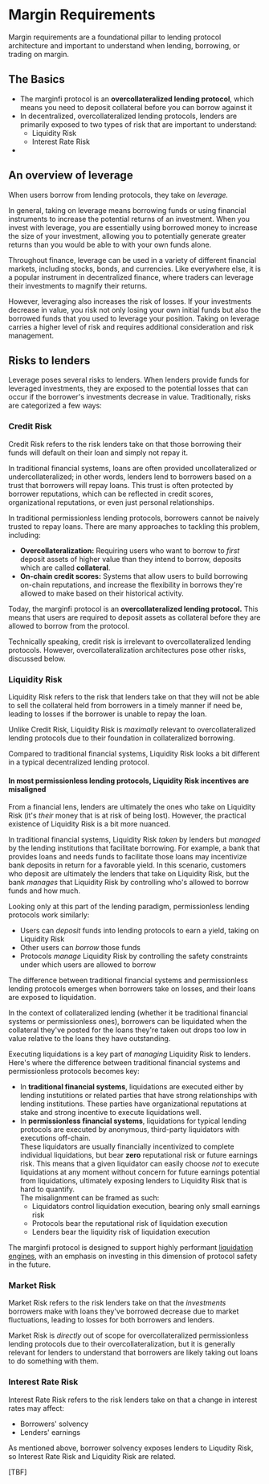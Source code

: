 # Margin Requirements

Margin requirements are a foundational pillar to lending protocol architecture and important to understand when lending, borrowing, or trading on margin.

## The Basics

* The marginfi protocol is an **overcollateralized lending protocol**, which means you need to deposit collateral before you can borrow against it
* In decentralized, overcollateralized lending protocols, lenders are primarily exposed to two types of risk that are important to understand:
  * Liquidity Risk
  * Interest Rate Risk
*

## An overview of leverage

When users borrow from lending protocols, they take on _leverage._

In general, taking on leverage means borrowing funds or using financial instruments to increase the potential returns of an investment. When you invest with leverage, you are essentially using borrowed money to increase the size of your investment, allowing you to potentially generate greater returns than you would be able to with your own funds alone.

Throughout finance, leverage can be used in a variety of different financial markets, including stocks, bonds, and currencies. Like everywhere else, it is a popular instrument in decentralized finance, where traders can leverage their investments to magnify their returns.

However, leveraging also increases the risk of losses. If your investments decrease in value, you risk not only losing your own initial funds but also the borrowed funds that you used to leverage your position. Taking on leverage carries a higher level of risk and requires additional consideration and risk management.

## Risks to lenders

Leverage poses several risks to lenders. When lenders provide funds for leveraged investments, they are exposed to the potential losses that can occur if the borrower's investments decrease in value. Traditionally, risks are categorized a few ways:

### Credit Risk

Credit Risk refers to the risk lenders take on that those borrowing their funds will default on their loan and simply not repay it.

In traditional financial systems, loans are often provided uncollateralized or undercollateralized; in other words, lenders lend to borrowers based on a trust that borrowers will repay loans. This trust is often protected by borrower reputations, which can be reflected in credit scores, organizational reputations, or even just personal relationships.

In traditional permissionless lending protocols, borrowers cannot be naively trusted to repay loans. There are many approaches to tackling this problem, including:

* **Overcollateralization:** Requiring users who want to borrow to _first_ deposit assets of higher value than they intend to borrow, deposits which are called **collateral**.
* **On-chain credit scores:** Systems that allow users to build borrowing on-chain reputations, and increase the flexibility in borrows they're allowed to make based on their historical activity.

Today, the marginfi protocol is an **overcollateralized lending protocol.** This means that users are required to deposit assets as collateral before they are allowed to borrow from the protocol.

Technically speaking, credit risk is irrelevant to overcollateralized lending protocols. However, overcollateralization architectures pose other risks, discussed below.

### Liquidity Risk

Liquidity Risk refers to the risk that lenders take on that they will not be able to sell the collateral held from borrowers in a timely manner if need be, leading to losses if the borrower is unable to repay the loan.

Unlike Credit Risk, Liquidity Risk is _maximally_ relevant to overcollateralized lending protocols due to their foundation in collateralized borrowing.

Compared to traditional financial systems, Liquidity Risk looks a bit different in a typical decentralized lending protocol.

#### In most permissionless lending protocols, Liquidity Risk incentives are misaligned

From a financial lens, lenders are ultimately the ones who take on Liquidity Risk (it's _their_ money that is at risk of being lost). However, the practical existence of Liquidity Risk is a bit more nuanced.

In traditional financial systems, Liquidity Risk _taken_ by lenders but _managed_ by the lending institutions that facilitate borrowing. For example, a bank that provides loans and needs funds to facilitate those loans may incentivize bank deposits in return for a favorable yield. In this scenario, customers who deposit are ultimately the lenders that take on Liquidity Risk, but the bank _manages_ that Liquidity Risk by controlling who's allowed to borrow funds and how much.

Looking only at this part of the lending paradigm, permissionless lending protocols work similarly:

* Users can _deposit_ funds into lending protocols to earn a yield, taking on Liquidity Risk
* Other users can _borrow_ those funds
* Protocols _manage_ Liquidity Risk by controlling the safety constraints under which users are allowed to borrow

The difference between traditional financial systems and permissionless lending protocols emerges when borrowers take on losses, and their loans are exposed to liquidation.

In the context of collateralized lending (whether it be traditional financial systems or permissionless ones), borrowers can be liquidated when the collateral they've posted for the loans they're taken out drops too low in value relative to the loans they have outstanding.

Executing liquidations is a key part of _managing_ Liquidity Risk to lenders. Here's where the difference between traditional financial systems and permissionless protocols becomes key:

* In **traditional financial systems**, liquidations are executed either by lending instutitions or related parties that have strong relationships with lending institutions. These parties have organizational reputations at stake and strong incentive to execute liquidations well.
* In **permissionless financial systems**, liquidations for typical lending protocols are executed by anonymous, third-party liquidators with executions off-chain.\
  These liquidators are usually financially incentivized to complete individual liquidations, but bear **zero** reputational risk or future earnings risk. This means that a given liquidator can easily choose _not_ to execute liquidations at any moment without concern for future earnings potential from liquidations, ultimately exposing lenders to Liquidity Risk that is hard to quantify.\
  The misalignment can be framed as such:
  * Liquidators control liquidation execution, bearing only small earnings risk
  * Protocols bear the reputational risk of liquidation execution
  * Lenders bear the liquidity risk of liquidation execution

The marginfi protocol is designed to support highly performant [liquidation engines](../advanced-concepts/high-performance-liquidations.md), with an emphasis on investing in this dimension of protocol safety in the future.

### Market Risk

Market Risk refers to the risk lenders take on that the _investments_ borrowers make with loans they've borrowed decrease due to market fluctuations, leading to losses for both borrowers and lenders.

Market Risk is _directly_ out of scope for overcollateralized permissionless lending protocols due to their overcollateralization, but it is generally relevant for lenders to understand that borrowers are likely taking out loans to do something with them.

### Interest Rate Risk

Interest Rate Risk refers to the risk lenders take on that a change in interest rates may affect:

* Borrowers' solvency
* Lenders' earnings

As mentioned above, borrower solvency exposes lenders to Liqudity Risk, so Interest Rate Risk and Liquidity Risk are related.

\[TBF]
